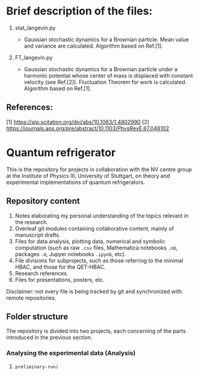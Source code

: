 # Brief description of the files:

1. stat_langevin.py
 	- Gaussian stochastic dynamics for a Brownian particle. Mean value and variance are calculated. Algorithm based on Ref.[1].
	
2. FT_langevin.py
	- Gaussian stochastic dynamics for a Brownian particle under a harmonic potential whose center of mass is displaced with constant velocity (see Ref.[2]). 
	Fluctuation Theorem for work is calculated. Algorithm based on Ref.[1].
	
## References:
[1] https://aip.scitation.org/doi/abs/10.1063/1.4802990
[2] https://journals.aps.org/pre/abstract/10.1103/PhysRevE.67.046102


# Quantum refrigerator

This is the repository for projects in collaboration with the NV centre group at the Institute of Physics III, University of Stuttgart, on theory and experimental implementations of quantum refrigerators.

## Repository content

1. Notes elaborating my personal understanding of the topics relevant in the research.
2. Overleaf git modules containing collaborative content, mainly of manuscript drafts.
3. Files for data analysis, plotting data, numerical and symbolic computation (such as raw `.csv` files, Mathematica notebooks `.nb`, packages `.m`, Jupyer notebooks `.ipynb`, etc).
4. File divisions for subprojects, such as those referring to the minimal HBAC, and those for the QET-HBAC.
5. Research references.
6. Files for presentations, posters, etc.

Disclaimer: not every file is being tracked by git and synchronized with remote repositories.

## Folder structure

The repository is divided into two projects, each concerning of the parts introduced in the previous section.

### Analysing the experimental data (Analysis)

1. `preliminary-run/`
